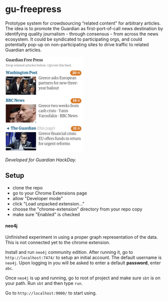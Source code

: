# gu-freepress

Prototype system for crowdsourcing “related content” for arbitrary articles. The idea is to promote the Guardian as first-port-of-call news destination by identifying quality journalism - through consensus - from across the news ecosystem. It could be syndicated to participating orgs, and could potentially pop-up on non-participating sites to drive traffic to related Guardian articles.


![Alt text](docs/free-press.gif)

_Developed for Guardian HackDay._

## Setup

* clone the repo
* go to your Chrome Extensions page
* allow "Developer mode"
* click "Load unpacked extension..."
* choose the "chrome-extension" directory from your repo copy
* make sure "Enabled" is checked

#### neo4j

Unfinished experiment in using a proper graph representation of the data. This is not connected yet to the chrome extension. 

Install and run `neo4j` community edition. After running it, go to `http://localhost:7474/` to setup an initial account. The default username is `neo4j`. Upon logging in you will be asked to enter a default **password**, enter `abc`.

Once `neo4j` is up and running, go to root of project and make sure `sbt` is on your path. Run `sbt` and then type `run`.

Go to `http://localhost:9000/` to start using.
